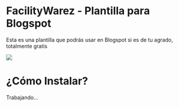 FacilityWarez - Plantilla para Blogspot
=============

Esta es una plantilla que podrás usar en Blogspot si es de tu agrado, totalmente gratis

<img src="https://cloud.githubusercontent.com/assets/1715022/5481551/ec5e4a74-8620-11e4-9e91-9ae9a6a762ff.png" />

¿Cómo Instalar?
=============

Trabajando...
